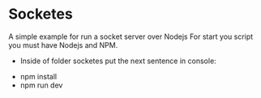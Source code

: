 # Socketes
A simple example for run a socket server over Nodejs
For start you script you must have Nodejs and NPM.

+ Inside of folder socketes put the next sentence in console:
- npm install
- npm run dev
